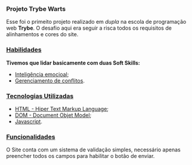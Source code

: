 ### Projeto Trybe Warts

Esse foi o primeito projeto realizado em _dupla_ na escola de programação web **Trybe**.
O desafio aqui era seguir a risca todos os requisitos de alinhamentos e cores do site. 

### [Habilidades](#habilidades)

**Tivemos que lidar basicamente com duas Soft Skills:**

- [Inteligência emocioal](#Inteligência-emocioal);
- [Gerenciamento de conflitos](#Gerenciamento-de-conflitos).

### [Tecnologias Utilizadas](#Tecnologia-Utilizadas)
- [HTML - Hiper Text Markup Language](#HTML);
- [DOM - Document Objet Model](#Document-Object-Model);
- [Javascript](#Javascript).


### [Funcionalidades](#Funcionalidades)
O Site conta com um sistema de validação simples, necessário apenas preencher todos os campos para habilitar o botão de enviar.

